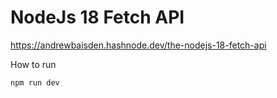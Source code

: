 # NodeJs 18 Fetch API


<https://andrewbaisden.hashnode.dev/the-nodejs-18-fetch-api>



How to run

```sh
npm run dev
```
